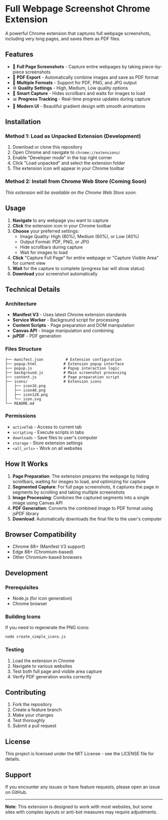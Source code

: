 # Full Webpage Screenshot Chrome Extension

A powerful Chrome extension that captures full webpage screenshots, including very long pages, and saves them as PDF files.

## Features

- 📸 **Full Page Screenshots** - Capture entire webpages by taking piece-by-piece screenshots
- 📄 **PDF Export** - Automatically combine images and save as PDF format
- 🎨 **Multiple Formats** - Support for PDF, PNG, and JPG output
- ⚙️ **Quality Settings** - High, Medium, Low quality options
- 🎯 **Smart Capture** - Hides scrollbars and waits for images to load
- 📊 **Progress Tracking** - Real-time progress updates during capture
- 🎨 **Modern UI** - Beautiful gradient design with smooth animations

## Installation

### Method 1: Load as Unpacked Extension (Development)

1. Download or clone this repository
2. Open Chrome and navigate to `chrome://extensions/`
3. Enable "Developer mode" in the top right corner
4. Click "Load unpacked" and select the extension folder
5. The extension icon will appear in your Chrome toolbar

### Method 2: Install from Chrome Web Store (Coming Soon)

*This extension will be available on the Chrome Web Store soon.*

## Usage

1. **Navigate** to any webpage you want to capture
2. **Click** the extension icon in your Chrome toolbar
3. **Choose** your preferred settings:
   - Image Quality: High (80%), Medium (60%), or Low (40%)
   - Output Format: PDF, PNG, or JPG
   - Hide scrollbars during capture
   - Wait for images to load
4. **Click** "Capture Full Page" for entire webpage or "Capture Visible Area" for current view
5. **Wait** for the capture to complete (progress bar will show status)
6. **Download** your screenshot automatically

## Technical Details

### Architecture
- **Manifest V3** - Uses latest Chrome extension standards
- **Service Worker** - Background script for processing
- **Content Scripts** - Page preparation and DOM manipulation
- **Canvas API** - Image manipulation and combining
- **jsPDF** - PDF generation

### Files Structure
```
├── manifest.json          # Extension configuration
├── popup.html            # Extension popup interface
├── popup.js              # Popup interaction logic
├── background.js         # Main screenshot processing
├── content.js            # Page preparation script
├── icons/                # Extension icons
│   ├── icon16.png
│   ├── icon48.png
│   ├── icon128.png
│   └── icon.svg
└── README.md
```

### Permissions
- `activeTab` - Access to current tab
- `scripting` - Execute scripts in tabs
- `downloads` - Save files to user's computer
- `storage` - Store extension settings
- `<all_urls>` - Work on all websites

## How It Works

1. **Page Preparation**: The extension prepares the webpage by hiding scrollbars, waiting for images to load, and optimizing for capture
2. **Segmented Capture**: For full page screenshots, it captures the page in segments by scrolling and taking multiple screenshots
3. **Image Processing**: Combines the captured segments into a single image using Canvas API
4. **PDF Generation**: Converts the combined image to PDF format using jsPDF library
5. **Download**: Automatically downloads the final file to the user's computer

## Browser Compatibility

- Chrome 88+ (Manifest V3 support)
- Edge 88+ (Chromium-based)
- Other Chromium-based browsers

## Development

### Prerequisites
- Node.js (for icon generation)
- Chrome browser

### Building Icons
If you need to regenerate the PNG icons:
```bash
node create_simple_icons.js
```

### Testing
1. Load the extension in Chrome
2. Navigate to various websites
3. Test both full page and visible area capture
4. Verify PDF generation works correctly

## Contributing

1. Fork the repository
2. Create a feature branch
3. Make your changes
4. Test thoroughly
5. Submit a pull request

## License

This project is licensed under the MIT License - see the LICENSE file for details.

## Support

If you encounter any issues or have feature requests, please open an issue on GitHub.

---

**Note**: This extension is designed to work with most websites, but some sites with complex layouts or anti-bot measures may require adjustments.